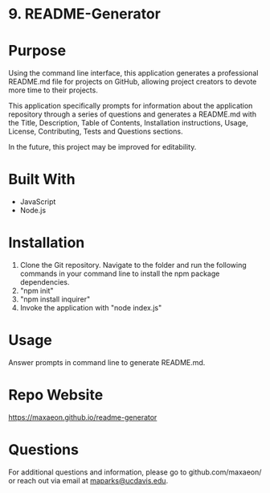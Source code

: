 # 9. README-Generator

# Purpose
Using the command line interface, this application generates a professional README.md file for projects on GitHub, allowing project creators to devote more time to their projects. 

This application specifically prompts for information about the application repository through a series of questions and generates a README.md with the Title, Description, Table of Contents, Installation instructions, Usage, License, Contributing, Tests and Questions sections.

In the future, this project may be improved for editability.

# Built With
* JavaScript
* Node.js

# Installation
1. Clone the Git repository. Navigate to the folder and run the following commands in your command line to install the npm package dependencies.
2. "npm init"
3. "npm install inquirer"
4. Invoke the application with "node index.js"

# Usage
Answer prompts in command line to generate README.md.

# Repo Website
https://maxaeon.github.io/readme-generator

# Questions
For additional questions and information, please go to github.com/maxaeon/
or reach out via email at maparks@ucdavis.edu.


